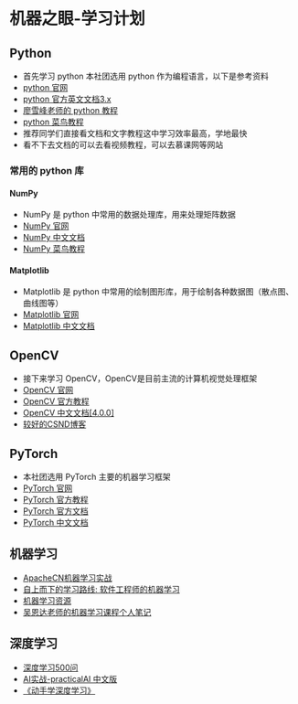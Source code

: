 # 机器之眼-学习计划

## Python

- 首先学习 python 本社团选用 python 作为编程语言，以下是参考资料
- [python 官网](https://www.python.org/) 
- [python 官方英文文档3.x](https://docs.python.org/3/)
- [廖雪峰老师的 python 教程](https://www.liaoxuefeng.com/wiki/1016959663602400)
- [python 菜鸟教程](https://www.runoob.com/python3/python3-tutorial.html)
- 推荐同学们直接看文档和文字教程这中学习效率最高，学地最快
- 看不下去文档的可以去看视频教程，可以去慕课网等网站

### 常用的 python 库

#### NumPy

- NumPy 是 python 中常用的数据处理库，用来处理矩阵数据
- [NumPy 官网](http://www.numpy.org/)
- [NumPy 中文文档](https://yiyibooks.cn/xx/NumPy_v111/index.html)
- [NumPy 菜鸟教程](https://www.runoob.com/numpy/numpy-tutorial.html)

#### Matplotlib

- Matplotlib 是 python 中常用的绘制图形库，用于绘制各种数据图（散点图、曲线图等）
- [Matplotlib 官网](https://matplotlib.org/)
- [Matplotlib 中文文档](https://www.matplotlib.org.cn/)

## OpenCV

- 接下来学习 OpenCV，OpenCV是目前主流的计算机视觉处理框架
- [OpenCV 官网](https://opencv.org/)
- [OpenCV 官方教程](https://docs.opencv.org/4.1.0/d6/d00/tutorial_py_root.html)
- [OpenCV 中文文档[4.0.0]](https://github.com/apachecn/opencv-doc-zh)
- [较好的CSND博客](https://blog.csdn.net/sunny2038/article/category/904451)

## PyTorch

- 本社团选用 PyTorch 主要的机器学习框架
- [PyTorch 官网](https://pytorch.org/)
- [PyTorch 官方教程](https://pytorch.org/tutorials/)
- [PyTorch 官方文档](https://pytorch.org/docs/stable/index.html)
- [PyTorch 中文文档](https://github.com/apachecn/pytorch-doc-zh)

## 机器学习

- [ApacheCN机器学习实战](http://ailearning.apachecn.org/#/)
- [自上而下的学习路线: 软件工程师的机器学习](https://github.com/ZuzooVn/machine-learning-for-software-engineers/blob/master/README-zh-CN.md)
- [机器学习资源](https://allmachinelearning.github.io/MachineLearning/)
- [吴恩达老师的机器学习课程个人笔记](https://github.com/fengdu78/Coursera-ML-AndrewNg-Notes)

## 深度学习

- [深度学习500问](https://github.com/scutan90/DeepLearning-500-questions)
- [AI实战-practicalAI 中文版](https://github.com/MLEveryday/practicalAI-cn)
- [《动手学深度学习》](http://zh.d2l.ai/)